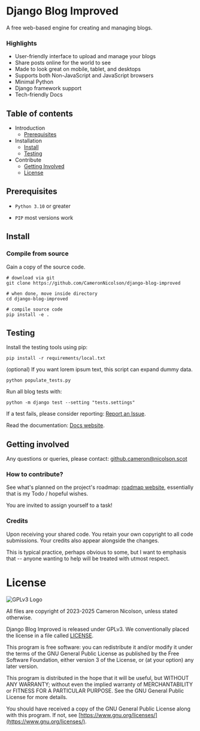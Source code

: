 # Django Blog Improved

A free web-based engine for creating and managing blogs.

### Highlights 
* User-friendly interface to upload and manage your blogs
* Share posts online for the world to see
* Made to look great on mobile, tablet, and desktops
* Supports both Non-JavaScript and JavaScript browsers 
* Minimal Python
* Django framework support
* Tech-friendly Docs

## Table of contents

* Introduction
  * [Prerequisites](#prerequisites)
* Installation
  * [Install](#install)
  * [Testing](#testing)
* Contribute
  * [Getting Involved](#getting-involved)
  * [License](#license)

## Prerequisites

* `Python 3.10` or greater

* `PIP` most versions work 

## Install 

### Compile from source
Gain a copy of the source code.
```
# download via git
git clone https://github.com/CameronNicolson/django-blog-improved

# when done, move inside directory
cd django-blog-improved

# compile source code
pip install -e .

```
## Testing
Install the testing tools using pip: 
```
pip install -r requirements/local.txt
```
(optional) If you want lorem ipsum text, this script can expand dummy data. 
```
python populate_tests.py
```
Run all blog tests with:
```
python -m django test --setting "tests.settings"
```

If a test fails, please consider reporting: [Report an Issue](https://github.com/CameronNicolson/django-blog-improved/issues).

Read the documentation: [Docs website](https://cameronnicolson.github.io/django-blog-improved/).

## Getting involved
Any questions or queries, please contact: github.cameron@nicolson.scot

### How to contribute?

See what's planned on the project's roadmap: [roadmap website](https://cameronnicolson.github.io/django-blog-improved/dev/roadmap.html), essentially that is my Todo / hopeful wishes.

You are invited to assign yourself to a task!

### Credits

Upon receiving your shared code. You retain your own copyright to all code submissions. Your credits also appear alongside the changes.

This is typical practice, perhaps obvious to some, but I want to emphasis that -- anyone wanting to help will be treated with utmost respect.

# License

![GPLv3 Logo](https://www.gnu.org/graphics/gplv3-with-text-136x68.png "AGPLv3 Logo")

All files are copyright of 2023-2025 Cameron Nicolson, unless stated otherwise.

Django Blog Improved is released under GPLv3. 
We conventionally placed the license in a file called [LICENSE](./LICENSE).

This program is free software: you can redistribute it and/or modify
it under the terms of the GNU General Public License as published by
the Free Software Foundation, either version 3 of the License, or
(at your option) any later version.

This program is distributed in the hope that it will be useful,
but WITHOUT ANY WARRANTY; without even the implied warranty of
MERCHANTABILITY or FITNESS FOR A PARTICULAR PURPOSE.  See the
GNU General Public License for more details.

You should have received a copy of the GNU General Public License
along with this program. If not, see [https://www.gnu.org/licenses/](https://www.gnu.org/licenses/).
